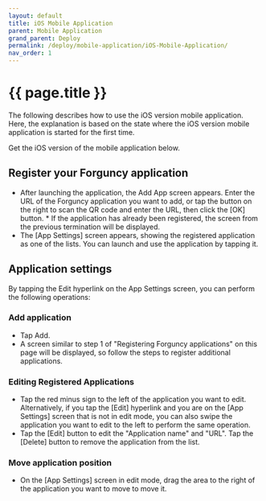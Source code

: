```yaml
---
layout: default
title: iOS Mobile Application
parent: Mobile Application
grand_parent: Deploy
permalink: /deploy/mobile-application/iOS-Mobile-Application/
nav_order: 1
---
```


# {{ page.title }}

The following describes how to use the iOS version mobile application. Here, the explanation is based on the state where the iOS version mobile application is started for the first time.

Get the iOS version of the mobile application below.

## Register your Forguncy application

- After launching the application, the Add App screen appears. Enter the URL of the Forguncy application you want to add, or tap the button on the right to scan the QR code and enter the URL, then click the [OK] button. * If the application has already been registered, the screen from the previous termination will be displayed.
- The [App Settings] screen appears, showing the registered application as one of the lists. You can launch and use the application by tapping it.

## Application settings
By tapping the Edit hyperlink on the App Settings screen, you can perform the following operations:

### Add application
- Tap Add.
- A screen similar to step 1 of "Registering Forguncy applications" on this page will be displayed, so follow the steps to register additional applications.

### Editing Registered Applications
- Tap the red minus sign to the left of the application you want to edit. Alternatively, if you tap the [Edit] hyperlink and you are on the [App Settings] screen that is not in edit mode, you can also swipe the application you want to edit to the left to perform the same operation.
- Tap the [Edit] button to edit the "Application name" and "URL". Tap the [Delete] button to remove the application from the list.

### Move application position
- On the [App Settings] screen in edit mode, drag the area to the right of the application you want to move to move it.